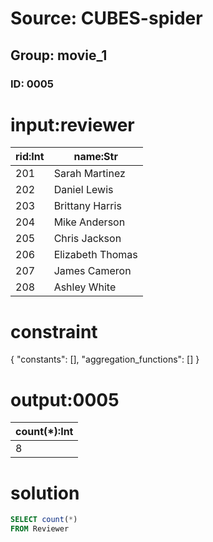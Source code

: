 # Source: CUBES-spider
## Group: movie_1
### ID: 0005

# input:reviewer

| rid:Int | name:Str |
|---|---|
| 201 | Sarah Martinez |
| 202 | Daniel Lewis |
| 203 | Brittany Harris |
| 204 | Mike Anderson |
| 205 | Chris Jackson |
| 206 | Elizabeth Thomas |
| 207 | James Cameron |
| 208 | Ashley White |

# constraint

{
  "constants": [],
  "aggregation_functions": []
}

# output:0005

| count(*):Int |
|---|
| 8 |

# solution

```sql
SELECT count(*)
FROM Reviewer
```
